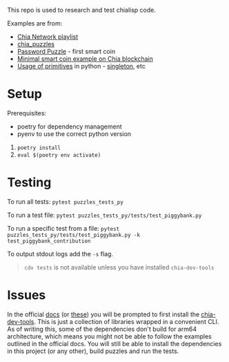 This repo is used to research and test chialisp code.

Examples are from:
- [Chia Network playlist](https://www.youtube.com/playlist?list=PLmnzWPUjpmaGzFNq2PeMljHNrXGwj2TDY)
- [chia_puzzles](https://github.com/Chia-Network/chia_puzzles)
- [Password Puzzle](https://chialisp.com/chialisp-first-smart-coin/) - first smart coin
- [Minimal smart coin example on Chia blockchain](https://gist.github.com/trepca/d6a0d7f761de7459643422eb73c435e6)
- [Usage of primitives](https://github.com/Chia-Network/chia-blockchain/tree/main/chia/wallet/puzzles) in python - [singleton](https://github.com/Chia-Network/chia-blockchain/blob/main/chia/wallet/puzzles/singleton_top_layer_v1_1.py), etc

# Setup

Prerequisites:
- poetry for dependency management
- pyenv to use the correct python version

1. `poetry install`
2. `eval $(poetry env activate)`

# Testing

To run all tests:
`pytest puzzles_tests_py`

To run a test file:
`pytest puzzles_tests_py/tests/test_piggybank.py`

To run a specific test from a file:
`pytest puzzles_tests_py/tests/test_piggybank.py -k test_piggybank_contribution`

To output stdout logs add the `-s` flag.

> `cdv tests` is not available unless you have installed `chia-dev-tools`

# Issues

In the official [docs](https://chialisp.com/chialisp-primer/intro/#installation) (or [these](https://docs.chia.net/guides/crash-course/smart-coins/)) you will be prompted to first install the [chia-dev-tools](https://github.com/Chia-Network/chia-dev-tools/?tab=readme-ov-file#install). This is just a collection of libraries wrapped in a convenient CLI. As of writing this, some of the dependencies don't build for arm64 architecture, which means you might not be able to follow the examples outlined in the official docs. You will still be able to install the dependencies in this project (or any other), build puzzles and run the tests.
